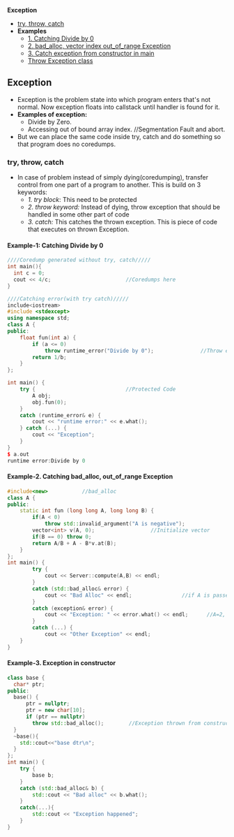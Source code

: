 **Exception**
- [try, throw, catch](#t)
- **Examples**
  - [1. Catching Divide by 0](#e1)
  - [2. bad_alloc, vector index out_of_range Exception](#e2)
  - [3. Catch exception from constructor in main](#e3)
  - [Throw Exception class](Exception_class)


## Exception
- Exception is the problem state into which program enters that's not normal. Now exception floats into callstack until handler is found for it.
- **Examples of exception:**
  - Divide by Zero.
  - Accessing out of bound array index.    //Segmentation Fault and abort.
- But we can place the same code inside try, catch and do something so that program does no coredumps.

<a name=t></a>
### try, throw, catch
- In case of problem instead of simply dying(coredumping), transfer control from one part of a program to another. This is build on 3 keywords:
  - *1. try block*: This need to be protected
  - *2. throw keyword:* Instead of dying, throw exception that should be handled in some other part of code
  - *3. catch:* This catches the thrown exception. This is piece of code that executes on thrown Exception.

<a name=e1></a>
#### Example-1: Catching Divide by 0
```cpp
////Coredump generated without try, catch/////
int main(){
  int c = 0;
  cout << 4/c;                        //Coredumps here
}

////Catching error(with try catch)/////
include<iostream>
#include <stdexcept>
using namespace std;
class A {
public:
    float fun(int a) {
        if (a <= 0)
            throw runtime_error("Divide by 0");               //Throw exception so that can be handled in some other code
        return 1/b;
    }
};

int main() {
    try {                             //Protected Code
        A obj;
        obj.fun(0);
    }
    catch (runtime_error& e) {
        cout << "runtime error:" << e.what();
    } catch (...) {
        cout << "Exception";
    }
}
$ a.out
runtime error:Divide by 0
```

<a name=e2></a>
#### Example-2. Catching bad_alloc, out_of_range Exception
```cpp
#include<new>			//bad_alloc
class A {
public:
	static int fun (long long A, long long B) {
		if(A < 0)
			throw std::invalid_argument("A is negative");
		vector<int> v(A, 0);                  //Initialize vector
		if(B == 0) throw 0;
		return A/B + A - B*v.at(B);
	}
};
int main() {
        try {
            cout << Server::compute(A,B) << endl;
        } 
        catch (std::bad_alloc& error) {
            cout << "Bad Alloc" << endl;           		//if A is passed huge ie greater than 50 million.
        }
        catch (exception& error) {
            cout << "Exception: " << error.what() << endl;      //A=2, B=10. Because v[2] and trying access v[10]
        }
        catch (...) {
            cout << "Other Exception" << endl;
	}
}	
```

<a name=e3></a>
#### Example-3. Exception in constructor
```cpp
class base {
  char* ptr;
public:
  base() {
      ptr = nullptr;
      ptr = new char[10];
      if (ptr == nullptr) 
        throw std::bad_alloc();        //Exception thrown from constructor
  }
  ~base(){
    std::cout<<"base dtr\n";
  }
};
int main() {
    try {
        base b;
    }
    catch (std::bad_alloc& b) {
        std::cout << "Bad alloc" << b.what();
    }
    catch(...){
        std::cout << "Exception happened";
    }    
}
```
